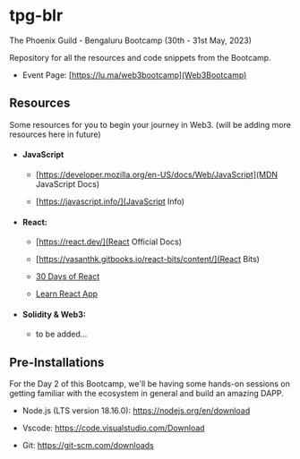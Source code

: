 # tpg-blr

The Phoenix Guild - Bengaluru Bootcamp (30th - 31st May, 2023)

Repository for all the resources and code snippets from the Bootcamp.

- Event Page: [https://lu.ma/web3bootcamp](Web3Bootcamp)

## Resources

Some resources for you to begin your journey in Web3. (will be adding more resources here in future)

- #### JavaScript

  - [https://developer.mozilla.org/en-US/docs/Web/JavaScript](MDN JavaScript Docs)

  - [https://javascript.info/](JavaScript Info)

- #### React:

  - [https://react.dev/](React Official Docs)

  - [https://vasanthk.gitbooks.io/react-bits/content/](React Bits)

  - [30 Days of React](https://github.com/Asabeneh/30-Days-Of-React)

  - [Learn React App](https://github.com/tyroprogrammer/learn-react-app)

- #### Solidity & Web3:

  - to be added...

## Pre-Installations

For the Day 2 of this Bootcamp, we'll be having some hands-on sessions on getting familiar with the ecosystem in general and build an amazing DAPP.

- Node.js (LTS version 18.16.0):
  https://nodejs.org/en/download

- Vscode:
  https://code.visualstudio.com/Download

- Git:
  https://git-scm.com/downloads
